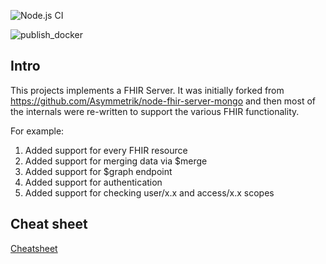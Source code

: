 ![Node.js CI](https://github.com/imranq2/node-fhir-server-mongo/workflows/Node.js%20CI/badge.svg)

![publish_docker](https://github.com/imranq2/node-fhir-server-mongo/workflows/publish_docker/badge.svg)

## Intro

This projects implements a FHIR Server.  It was initially forked from https://github.com/Asymmetrik/node-fhir-server-mongo and then most of the internals were re-written to support the various FHIR functionality.

For example:
1. Added support for every FHIR resource
2. Added support for merging data via $merge
3. Added support for $graph endpoint
4. Added support for authentication
5. Added support for checking user/x.x and access/x.x scopes

## Cheat sheet
[Cheatsheet](cheatseheet.md)

